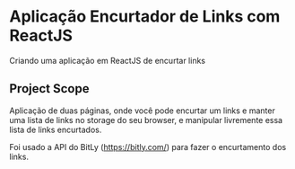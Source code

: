 # Aplicação Encurtador de Links com ReactJS

Criando uma aplicação em ReactJS de encurtar links 

## Project Scope

Aplicação de duas páginas, onde você pode encurtar um links e manter uma lista de links no storage do seu browser, e manipular livremente essa lista de links encurtados.

Foi usado a API do BitLy (https://bitly.com/) para fazer o encurtamento dos links.